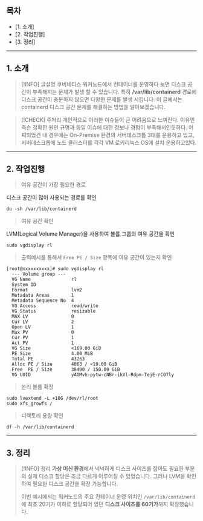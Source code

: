 ## 목차

- [1. 소개]
- [2. 작업진행]
- [3. 정리]

---

## 1. 소개

> [!INFO] 글설명
> 쿠버네티스 워커노드에서 컨테이너를 운영하다 보면 디스크 공간이 부족해지는 문제가 발생 할 수 있습니다. 특히 **/var/lib/containerd** 경로에 디스크 공간이 충분하지 않으면 다양한 문제를 발생 시킵니다. 이 글에서는 containerd 디스크 공간 문제를 해결하는 방법을 알아보겠습니다.

> [!CHECK] 주저리
> 개인적으로 이러한 이슈들이 큰 어려움으로 느껴진다. 이유인 즉슨 정확한 원인 규명과 동일 이슈에 대한 정보나 경험이 부족해서인듯하다. 어찌되었건 내 경우에는 On-Premise 환경의 서버데스크톱 3대를 운용하고 있고, 서버데스크톱에 노드 클러스터를 각각 VM 로키리눅스 OS에 설치 운용하고있다.

---

## 2. 작업진행

> 여유 공간이 가장 필요한 경로

디스크 공간이 많이 사용되는 경로를 확인

```shell
du -sh /var/lib/containerd
```

> 여유 공간 확인

LVM(Logical Volume Manager)을 사용하여 볼륨 그룹의 여유 공간을 확인

```
sudo vgdisplay rl
```

> 출력예시를 통해서 `Free PE / Size` 항목에 여유 공간이 있는지 확인

```
[root@xxxxxxxxxx]# sudo vgdisplay rl
  --- Volume group ---
  VG Name               rl
  System ID
  Format                lvm2
  Metadata Areas        1
  Metadata Sequence No  4
  VG Access             read/write
  VG Status             resizable
  MAX LV                0
  Cur LV                2
  Open LV               1
  Max PV                0
  Cur PV                1
  Act PV                1
  VG Size               <169.00 GiB
  PE Size               4.00 MiB
  Total PE              43263
  Alloc PE / Size       4863 / <19.00 GiB
  Free  PE / Size       38400 / 150.00 GiB
  VG UUID               yAOMvh-pytw-cNBr-ikVl-Rdpm-TejE-rC07ly
```

> 논리 볼륨 확장

```
sudo lvextend -L +10G /dev/rl/root
sudo xfs_growfs /
```

> 디렉토리 용량 확인

```
df -h /var/lib/containerd
```

---

## 3. 정리

> [!INFO] 정리
> **가상 머신 환경**에서 넉넉하게 디스크 사이즈를 잡아도 필요한 부분의 실제 디스크 할당은 조금 다르게 이루어질 수 있었습니다. 그러나 LVM을 확인하여 필요한 디스크 공간을 확장 가능합니다.
>
> 이번 예시에서는 워커노드의 주요 컨테이너 운영 위치인 `/var/lib/containerd`에 최초 20기가 이하로 할당되어 있던 **디스크 사이즈를 60기가**까지 확장했습니다.
